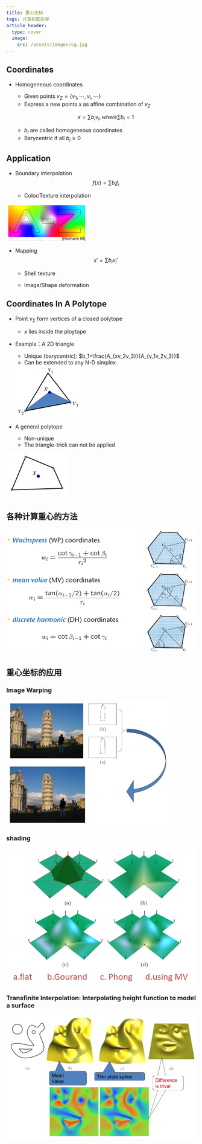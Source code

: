 ```yaml
---
title: 重心坐标
tags: 计算机图形学
article_header:
  type: cover
  image:
    src: /assets/images/cg.jpg
---
```


<!--more-->

## Coordinates

* Homogeneous coordinates

	* Given points $v_\Sigma=\{v_1,\cdots,v_i,\cdots\}$
	* Express a new points $x$ as affine combination of $v_\Sigma$

	$$
	x=\sum b_iv_i,where\sum b_i=1
	$$

	* $b_i$ are called homogeneous coordinates
	* Barycentric if all $b_i\geq 0$

## Application

* Boundary interpolation
	$$
	f(x)=\sum b_if_i
	$$

	* Color/Texture interpolation

<img src="/assets/images/重心坐标.assets/image-20200229003049746.png" alt="image-20200229003049746" style="zoom:50%;" />

* Mapping
	$$
	x'=\sum b_i v_i'
	$$

	* Shell texture

	* Image/Shape deformation

## Coordinates In A Polytope

* Point $v_\Sigma$ form vertices of a closed polytope

	* $x$ lies inside the ploytope

* Example：A 2D triangle

	* Unique (barycentric): $b_1=\frac{A_{xv_2v_3}}{A_{v_1v_2v_3}}$
	* Can be extended to any N-D simplex

	<img src="/assets/images/重心坐标.assets/image-20200229003716145.png" alt="image-20200229003716145" style="zoom:50%;" />

* A general polytope

	* Non-unique
	* The triangle-trick can not be applied

<img src="/assets/images/重心坐标.assets/image-20200229003728150.png" alt="image-20200229003728150" style="zoom:50%;" />

## 各种计算重心的方法

<img src="/assets/images/重心坐标.assets/image-20200229003950239.png" alt="image-20200229003950239" style="zoom:67%;" />

## 重心坐标的应用

### Image Warping

<img src="/assets/images/重心坐标.assets/image-20200229004100257.png" alt="image-20200229004100257" style="zoom:50%;" />

### shading

<img src="/assets/images/重心坐标.assets/image-20200229004121335.png" alt="image-20200229004121335" style="zoom:67%;" />

### Transfinite Interpolation: Interpolating height function to model a surface

<img src="/assets/images/重心坐标.assets/image-20200229004148281.png" alt="image-20200229004148281" style="zoom:67%;" />